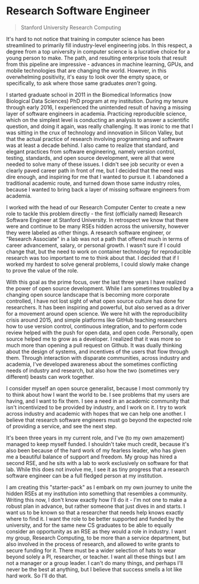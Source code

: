 # Research Software Engineer

> Stanford University Research Computing

It's hard to not notice that training in computer science has been streamlined to primarily
fill industry-level engineering jobs. In this respect, a degree from a top university in
computer science is a lucrative choice for a young person to make. The path, and resulting
enterprise tools that result from this pipeline are impressive - advances in machine learning,
GPUs, and mobile technologies that are changing the world. However, in this overwhelming positivity,
it's easy to look over the empty space, or specifically, to ask where those same graduates *aren't* going.

I started graduate school in 2011 in the Biomedical Informatics (now Biological Data Sciences) PhD
program at my institution. During my tenure through early 2016, I experienced the unintended
result of having a missing layer of software engineers in academia. Practicing reproducible science,
which on the simplest level is conducting an analysis to answer a scientific question, and
doing it again, was really challenging. It was ironic to me that I was sitting in the crux
of technology and innovation in Silicon Valley, but that the actual practice of research
involving programming and software was at least a decade behind. I also came to realize that 
standard, and elegant practices from software engineering, namely version control, 
testing, standards, and open source development, were all that were needed to solve many 
of these issues. I didn't see job security or even a clearly paved career 
path in front of me, but I decided that the need was dire enough, and inspiring for 
me that I wanted to pursue it. I abandoned a traditional academic route, and turned down
those same industry roles, because I wanted to bring back a layer of missing software engineers 
from academia.

I worked with the head of our Research Computer Center to create a new role
to tackle this problem directly - the first (officially named) Research Software Engineer
at Stanford University. In retrospect we know that there were and continue to be many RSEs
hidden across the university, however they were labeled as other things. A research
software engineer, or "Research Associate" in a lab was not a path that offered 
much in terms of career advancement, salary, or personal growth. I wasn't sure if
I could change that, but the need to work on container technology for reproducible
research was too important to me to think about that. I decided that if I worked my
hardest to solve general problems, I could slowly make change to prove the value
of the role.

With this goal as the prime focus, over the last three years I have realized the power of
open source development. While I am sometimes troubled by a changing open source landscape that
is becoming more corporate controlled, I have not lost sight of what open source culture
has done for researchers. It has been inspiring and powerful, but also served as a driver
for a movement around open science. We were hit with the reproducibility crisis around
2015, and simple platforms like GitHub teaching researchers how to use version control,
continuous integration, and to perform code review helped with the push for open data,
and open code. Personally, open source helped me to grow as a developer. I realized 
that it was more so much more than opening a pull request on Github. It was dually 
thinking about the design of systems, and incentives of the users that flow through them. 
Through interaction with disparate communities, across industry and academia, I've
developed awareness about the sometimes conflicting needs of industry and research,
but also how the two (sometimes very different) beasts can work together.

I consider myself an open source generalist, because I most commonly try to think about
how I want the world to be. I see problems that my users are having, and I want to fix them.
I see a need in an academic community that isn't incentivized to be provided by
industry, and I work on it. I try to work across industry and academic with hopes
that we can help one another. I believe that research software engineers must go beyond 
the expected role of providing a service, and see the next step. 

It's been three years in my current role, and I've (to my own amazement) managed
to keep myself funded. I shouldn't take much credit, because it's also been because of the hard
work of my fearless leader, who has given me a beautiful balance of support and freedom.
My group has hired a second RSE, and he sits with a lab to work exclusively on software
for that lab. While this does not involve me, I see it as tiny progress that
a research software engineer can be a full fledged person at my institution.

I am creating this "starter-pack" as I embark on my own journey to unite the hidden
RSEs at my institution into something that resembles a community. Writing this now,
I don't know exactly how I'll do it - I'm not one to make a robust plan in advance, but
rather someone that just dives in and starts. I want us to be known
so that a researcher that needs help knows exactly where to find it. I want the
role to be better supported and funded by the university, and for the same new 
CS graduates to be able to equally consider an opportunity as an RSE as they would
a role in industry. I want my group, Research Computing, to be more than a service
department, but also involved in the process of research, and allowed
to write grants to secure funding for it. There must be a wider selection of hats
to wear beyond solely a PI, researcher, or teacher. I want all these things but
I am not a manager or a group leader. I can't do many things, and perhaps I'll
never be the best at anything, but I believe that success smells a lot like
hard work. So I'll do that.
